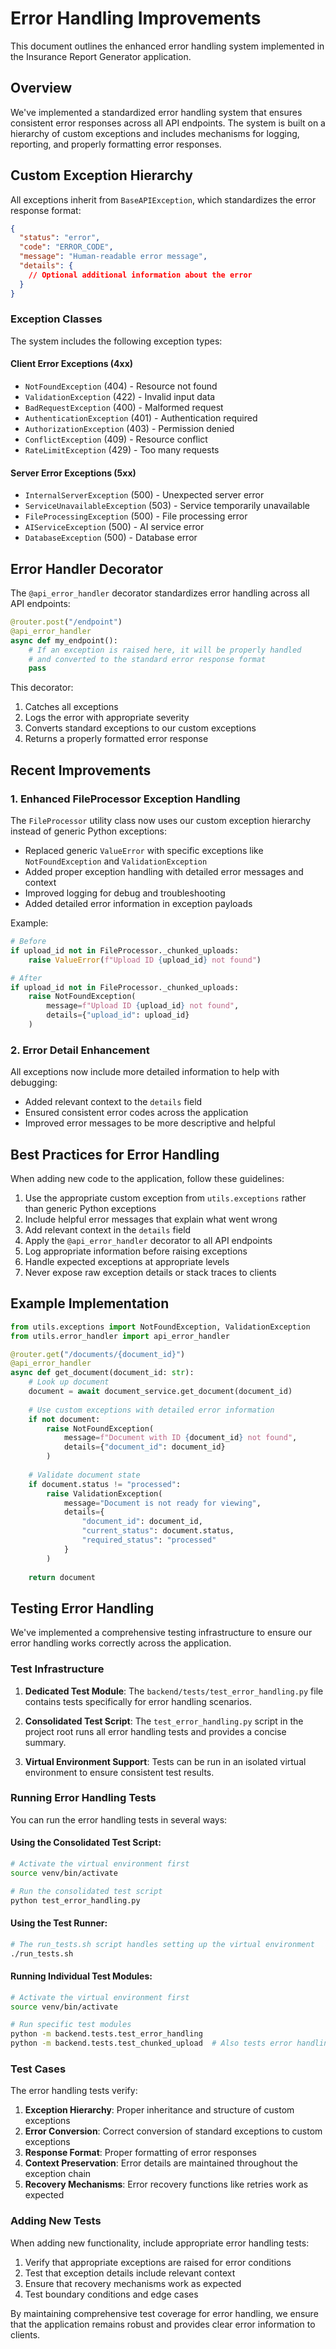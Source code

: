 # Error Handling Improvements

This document outlines the enhanced error handling system implemented in the Insurance Report Generator application.

## Overview

We've implemented a standardized error handling system that ensures consistent error responses across all API endpoints. The system is built on a hierarchy of custom exceptions and includes mechanisms for logging, reporting, and properly formatting error responses.

## Custom Exception Hierarchy

All exceptions inherit from `BaseAPIException`, which standardizes the error response format:

```json
{
  "status": "error",
  "code": "ERROR_CODE",
  "message": "Human-readable error message",
  "details": { 
    // Optional additional information about the error
  }
}
```

### Exception Classes

The system includes the following exception types:

#### Client Error Exceptions (4xx)
- `NotFoundException` (404) - Resource not found
- `ValidationException` (422) - Invalid input data
- `BadRequestException` (400) - Malformed request
- `AuthenticationException` (401) - Authentication required
- `AuthorizationException` (403) - Permission denied
- `ConflictException` (409) - Resource conflict
- `RateLimitException` (429) - Too many requests

#### Server Error Exceptions (5xx)
- `InternalServerException` (500) - Unexpected server error
- `ServiceUnavailableException` (503) - Service temporarily unavailable
- `FileProcessingException` (500) - File processing error
- `AIServiceException` (500) - AI service error
- `DatabaseException` (500) - Database error

## Error Handler Decorator

The `@api_error_handler` decorator standardizes error handling across all API endpoints:

```python
@router.post("/endpoint")
@api_error_handler
async def my_endpoint():
    # If an exception is raised here, it will be properly handled
    # and converted to the standard error response format
    pass
```

This decorator:
1. Catches all exceptions
2. Logs the error with appropriate severity
3. Converts standard exceptions to our custom exceptions
4. Returns a properly formatted error response

## Recent Improvements

### 1. Enhanced FileProcessor Exception Handling

The `FileProcessor` utility class now uses our custom exception hierarchy instead of generic Python exceptions:

- Replaced generic `ValueError` with specific exceptions like `NotFoundException` and `ValidationException`
- Added proper exception handling with detailed error messages and context
- Improved logging for debug and troubleshooting
- Added detailed error information in exception payloads

Example:

```python
# Before
if upload_id not in FileProcessor._chunked_uploads:
    raise ValueError(f"Upload ID {upload_id} not found")

# After
if upload_id not in FileProcessor._chunked_uploads:
    raise NotFoundException(
        message=f"Upload ID {upload_id} not found",
        details={"upload_id": upload_id}
    )
```

### 2. Error Detail Enhancement

All exceptions now include more detailed information to help with debugging:

- Added relevant context to the `details` field
- Ensured consistent error codes across the application
- Improved error messages to be more descriptive and helpful

## Best Practices for Error Handling

When adding new code to the application, follow these guidelines:

1. Use the appropriate custom exception from `utils.exceptions` rather than generic Python exceptions
2. Include helpful error messages that explain what went wrong
3. Add relevant context in the `details` field
4. Apply the `@api_error_handler` decorator to all API endpoints
5. Log appropriate information before raising exceptions
6. Handle expected exceptions at appropriate levels
7. Never expose raw exception details or stack traces to clients

## Example Implementation

```python
from utils.exceptions import NotFoundException, ValidationException
from utils.error_handler import api_error_handler

@router.get("/documents/{document_id}")
@api_error_handler
async def get_document(document_id: str):
    # Look up document
    document = await document_service.get_document(document_id)
    
    # Use custom exceptions with detailed error information
    if not document:
        raise NotFoundException(
            message=f"Document with ID {document_id} not found",
            details={"document_id": document_id}
        )
        
    # Validate document state
    if document.status != "processed":
        raise ValidationException(
            message="Document is not ready for viewing",
            details={
                "document_id": document_id,
                "current_status": document.status,
                "required_status": "processed"
            }
        )
    
    return document
```

## Testing Error Handling

We've implemented a comprehensive testing infrastructure to ensure our error handling works correctly across the application.

### Test Infrastructure

1. **Dedicated Test Module**: The `backend/tests/test_error_handling.py` file contains tests specifically for error handling scenarios.

2. **Consolidated Test Script**: The `test_error_handling.py` script in the project root runs all error handling tests and provides a concise summary.

3. **Virtual Environment Support**: Tests can be run in an isolated virtual environment to ensure consistent test results.

### Running Error Handling Tests

You can run the error handling tests in several ways:

#### Using the Consolidated Test Script:

```bash
# Activate the virtual environment first
source venv/bin/activate

# Run the consolidated test script
python test_error_handling.py
```

#### Using the Test Runner:

```bash
# The run_tests.sh script handles setting up the virtual environment
./run_tests.sh
```

#### Running Individual Test Modules:

```bash
# Activate the virtual environment first
source venv/bin/activate

# Run specific test modules
python -m backend.tests.test_error_handling
python -m backend.tests.test_chunked_upload  # Also tests error handling for chunked uploads
```

### Test Cases

The error handling tests verify:

1. **Exception Hierarchy**: Proper inheritance and structure of custom exceptions
2. **Error Conversion**: Correct conversion of standard exceptions to custom exceptions
3. **Response Format**: Proper formatting of error responses
4. **Context Preservation**: Error details are maintained throughout the exception chain
5. **Recovery Mechanisms**: Error recovery functions like retries work as expected

### Adding New Tests

When adding new functionality, include appropriate error handling tests:

1. Verify that appropriate exceptions are raised for error conditions
2. Test that exception details include relevant context
3. Ensure that recovery mechanisms work as expected
4. Test boundary conditions and edge cases

By maintaining comprehensive test coverage for error handling, we ensure that the application remains robust and provides clear error information to clients. 